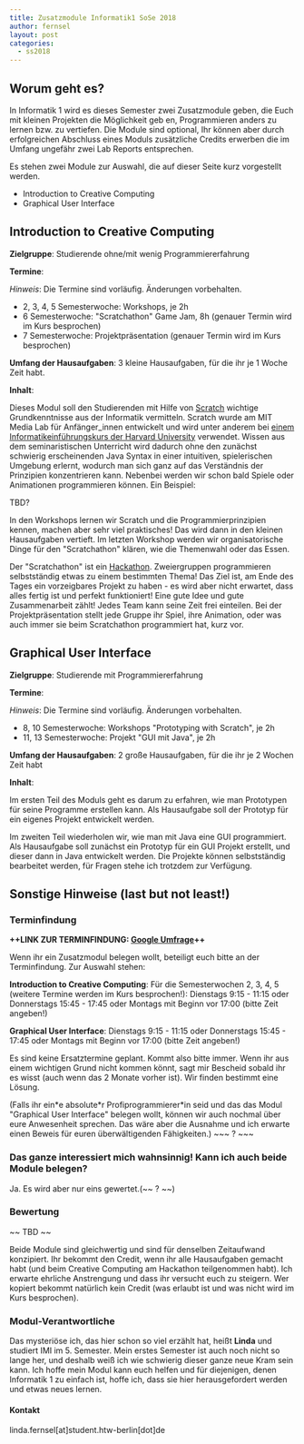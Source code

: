 ```yaml
---
title: Zusatzmodule Informatik1 SoSe 2018
author: fernsel
layout: post
categories:
  - ss2018
---
```

## Worum geht es?

In Informatik 1 wird es dieses Semester zwei Zusatzmodule geben, die Euch mit kleinen Projekten die Möglichkeit geb en, Programmieren anders zu lernen bzw. zu vertiefen.
Die Module sind optional, Ihr können aber durch erfolgreichen Abschluss eines Moduls zusätzliche Credits erwerben die im Umfang ungefähr zwei Lab Reports entsprechen.

Es stehen zwei Module zur Auswahl, die auf dieser Seite kurz vorgestellt werden.
* Introduction to Creative Computing
* Graphical User Interface

## Introduction to Creative Computing
 **Zielgruppe**: Studierende ohne/mit wenig Programmiererfahrung

 **Termine**:

 *Hinweis*: Die Termine sind vorläufig. Änderungen vorbehalten.
 * 2, 3, 4, 5 Semesterwoche: Workshops, je 2h
 * 6 Semesterwoche: "Scratchathon" Game Jam, 8h (genauer Termin wird im Kurs besprochen)
 * 7 Semesterwoche: Projektpräsentation (genauer Termin wird im Kurs besprochen)

 **Umfang der Hausaufgaben**: 3 kleine Hausaufgaben, für die ihr je 1 Woche Zeit habt.

 **Inhalt**:

 Dieses Modul soll den Studierenden mit Hilfe von [Scratch](https://scratch.mit.edu/) wichtige Grundkenntnisse aus der Informatik vermitteln. Scratch wurde am MIT Media Lab für Anfänger_innen entwickelt und wird unter anderem bei [einem Informatikeinführungskurs der Harvard University](https://cs50.harvard.edu/) verwendet. Wissen aus dem seminaristischen Unterricht wird dadurch ohne den zunächst schwierig erscheinenden Java Syntax in einer intuitiven, spielerischen Umgebung erlernt, wodurch man sich ganz auf das Verständnis der Prinzipien konzentrieren kann. Nebenbei werden wir schon bald Spiele oder Animationen programmieren können. Ein Beispiel:

TBD?


In den Workshops lernen wir Scratch und die Programmierprinzipien kennen, machen aber sehr viel praktisches! Das wird dann in den kleinen Hausaufgaben vertieft. Im letzten Workshop werden wir organisatorische Dinge für den "Scratchathon" klären, wie die Themenwahl oder das Essen.

Der "Scratchathon" ist ein [Hackathon](https://de.wikipedia.org/wiki/Hackathon). Zweiergruppen programmieren selbstständig etwas zu einem bestimmten Thema! Das Ziel ist, am Ende des Tages ein vorzeigbares Projekt zu haben - es wird aber nicht erwartet, dass alles fertig ist und perfekt funktioniert! Eine gute Idee und gute Zusammenarbeit zählt! Jedes Team kann seine Zeit frei einteilen.
Bei der Projektpräsentation stellt jede Gruppe ihr Spiel, ihre Animation, oder was auch immer sie beim Scratchathon programmiert hat, kurz vor.

## Graphical User Interface
**Zielgruppe**: Studierende mit Programmiererfahrung

**Termine**:

*Hinweis*: Die Termine sind vorläufig. Änderungen vorbehalten.
* 8, 10 Semesterwoche: Workshops "Prototyping with Scratch", je 2h
* 11, 13 Semesterwoche: Projekt "GUI mit Java", je 2h

**Umfang der Hausaufgaben**: 2 große Hausaufgaben, für die ihr je 2 Wochen Zeit habt

**Inhalt**:

Im ersten Teil des Moduls geht es darum zu erfahren, wie man Prototypen für seine Programme erstellen kann. Als Hausaufgabe soll der Prototyp für ein eigenes Projekt entwickelt werden.

Im zweiten Teil wiederholen wir, wie man mit Java eine GUI programmiert. Als Hausaufgabe soll zunächst ein Prototyp für ein GUI Projekt erstellt, und dieser dann in Java entwickelt werden. Die Projekte können selbstständig bearbeitet werden, für Fragen stehe ich trotzdem zur Verfügung.

## Sonstige Hinweise (last but not least!)

### Terminfindung

**++LINK ZUR TERMINFINDUNG: [Google Umfrage](https://goo.gl/forms/aH76IWI7BdH7XUua2)++**

Wenn ihr ein Zusatzmodul belegen wollt, beteiligt euch bitte an der Terminfindung. Zur Auswahl stehen:

**Introduction to Creative Computing**:
Für die Semesterwochen 2, 3, 4, 5 (weitere Termine werden im Kurs besprochen!): Dienstags 9:15 - 11:15 oder Donnerstags 15:45 - 17:45 oder Montags mit Beginn vor 17:00 (bitte Zeit angeben!)


**Graphical User Interface**:
Dienstags 9:15 - 11:15 oder Donnerstags 15:45 - 17:45 oder Montags mit Beginn vor 17:00 (bitte Zeit angeben!)


 Es sind keine Ersatztermine geplant. Kommt also bitte immer. Wenn ihr aus einem wichtigen Grund nicht kommen könnt, sagt mir Bescheid sobald ihr es wisst (auch wenn das 2 Monate vorher ist). Wir finden bestimmt eine Lösung.

(Falls ihr ein\*e absolute\*r Profiprogrammierer\*in seid und das das Modul "Graphical User Interface" belegen wollt, können wir auch nochmal über eure Anwesenheit sprechen. Das wäre aber die Ausnahme und ich erwarte einen Beweis für euren überwältigenden Fähigkeiten.) ~~~ ? ~~~

### Das ganze interessiert mich wahnsinnig! Kann ich auch beide Module belegen?
Ja. Es wird aber nur eins gewertet.(~~ ? ~~)

### Bewertung

~~ TBD ~~

Beide Module sind gleichwertig und sind für denselben Zeitaufwand konzipiert. Ihr bekommt den Credit, wenn ihr alle Hausaufgaben gemacht habt (und beim Creative Computing am Hackathon teilgenommen habt). Ich erwarte ehrliche Anstrengung und dass ihr versucht euch zu steigern. Wer kopiert bekommt natürlich kein Credit (was erlaubt ist und was nicht wird im Kurs besprochen).

### Modul-Verantwortliche

Das mysteriöse ich, das hier schon so viel erzählt hat, heißt **Linda** und studiert IMI im 5. Semester. Mein erstes Semester ist auch noch nicht so lange her, und deshalb weiß ich wie schwierig dieser ganze neue Kram sein kann. Ich hoffe mein Modul kann euch helfen und für diejenigen, denen Informatik 1 zu einfach ist, hoffe ich, dass sie hier herausgefordert werden und etwas neues lernen.

#### Kontakt
linda.fernsel[at]student.htw-berlin[dot]de
